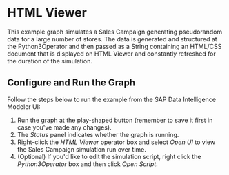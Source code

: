 <!-- loioec751295c5ff4852a6c1216855e5978d -->

# HTML Viewer

This example graph simulates a Sales Campaign generating pseudorandom data for a large number of stores. The data is generated and structured at the Python3Operator and then passed as a String containing an HTML/CSS document that is displayed on HTML Viewer and constantly refreshed for the duration of the simulation.



<a name="loioec751295c5ff4852a6c1216855e5978d__section_w4x_mhb_v2b"/>

## Configure and Run the Graph

Follow the steps below to run the example from the SAP Data Intelligence Modeler UI:

1.  Run the graph at the play-shaped button \(remember to save it first in case you've made any changes\).
2.  The *Status* panel indicates whether the graph is running.
3.  Right-click the *HTML Viewer* operator box and select *Open UI* to view the Sales Campaign simulation run over time.
4.  \(Optional\) If you'd like to edit the simulation script, right click the *Python3Operator* box and then click *Open Script*.

